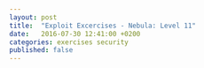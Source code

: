 ```yaml
---
layout: post
title:  "Exploit Excercises - Nebula: Level 11"
date:   2016-07-30 12:41:00 +0200
categories: exercises security
published: false
---
```



